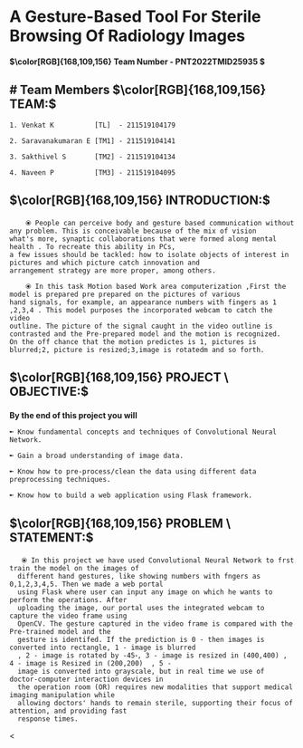 # A Gesture-Based Tool For Sterile Browsing Of Radiology Images

<p align="center"><h4>
 $\color[RGB]{168,109,156} Team Number - PNT2022TMID25935 $</h4></p></div>
<div>
 <h2><picture>
  <source srcset="https://fonts.gstatic.com/s/e/notoemoji/latest/1f31f/512.webp" type="image/webp">
# Team Members  
</picture>$\color[RGB]{168,109,156} TEAM:$</h2></div>

    1. Venkat K          [TL]  - 211519104179
    
    2. Saravanakumaran E [TM1] - 211519104141
    
    3. Sakthivel S       [TM2] - 211519104134
    
    4. Naveen P          [TM3] - 211519104095

<div>
 <h2><picture>
  <source srcset="https://fonts.gstatic.com/s/e/notoemoji/latest/1f31f/512.webp" type="image/webp">
  
</picture>$\color[RGB]{168,109,156} INTRODUCTION:$</h2></div>

        ⦿ People can perceive body and gesture based communication without any problem. This is conceivable because of the mix of vision
    what's more, synaptic collaborations that were formed along mental health . To recreate this ability in PCs,
    a few issues should be tackled: how to isolate objects of interest in pictures and which picture catch innovation and
    arrangement strategy are more proper, among others.

        ⦿ In this task Motion based Work area computerization ,First the model is prepared pre prepared on the pictures of various
    hand signals, for example, an appearance numbers with fingers as 1 ,2,3,4 . This model purposes the incorporated webcam to catch the video
    outline. The picture of the signal caught in the video outline is contrasted and the Pre-prepared model and the motion is recognized.
    On the off chance that the motion predictes is 1, pictures is blurred;2, picture is resized;3,image is rotatedm and so forth.

<div>
 <h2><picture>
  <source srcset="https://fonts.gstatic.com/s/e/notoemoji/latest/1f31f/512.webp" type="image/webp">
  
</picture>$\color[RGB]{168,109,156} PROJECT \ OBJECTIVE:$</h2></div>
**By the end of this project you will**

    ➼ Know fundamental concepts and techniques of Convolutional Neural Network.

    ➼ Gain a broad understanding of image data.

    ➼ Know how to pre-process/clean the data using different data preprocessing techniques.

    ➼ Know how to build a web application using Flask framework.
    
<div>
 <h2><picture>
  <source srcset="https://fonts.gstatic.com/s/e/notoemoji/latest/1f31f/512.webp" type="image/webp">
  
</picture> $\color[RGB]{168,109,156} PROBLEM \ STATEMENT:$</h2></div>

       ⦿ In this project we have used Convolutional Neural Network to frst train the model on the images of
      different hand gestures, like showing numbers with fngers as 0,1,2,3,4,5. Then we made a web portal
      using Flask where user can input any image on which he wants to perform the operations. After
      uploading the image, our portal uses the integrated webcam to capture the video frame using
      OpenCV. The gesture captured in the video frame is compared with the Pre-trained model and the
      gesture is identifed. If the prediction is 0 - then images is converted into rectangle, 1 - image is blurred
      , 2 - image is rotated by -45॰, 3 - image is resized in (400,400) , 4 - image is Resized in (200,200)  , 5 -
      image is converted into grayscale, but in real time we use of doctor-computer interaction devices in
      the operation room (OR) requires new modalities that support medical imaging manipulation while
      allowing doctors' hands to remain sterile, supporting their focus of attention, and providing fast
      response times.
   
<



